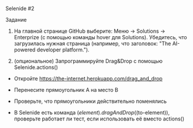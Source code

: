 Selenide #2

Задание
1. На главной странице GitHub выберите: Меню -> Solutions -> Enterprize (с помощью команды hover для Solutions). Убедитесь, что загрузилась нужная страница (например, что заголовок: "The AI-powered developer platform.").



2. (опциональное) Запрограммируйте Drag&Drop с помощью Selenide.actions()

 - Откройте https://the-internet.herokuapp.com/drag_and_drop

 - Перенесите прямоугольник А на место В

 - Проверьте, что прямоугольники действительно поменялись

 - В Selenide есть команда $(element).dragAndDrop($(to-element)), проверьте работает ли тест, если использовать её вместо actions()
